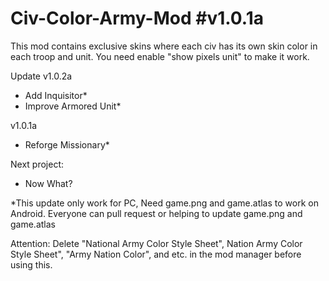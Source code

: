 # Civ-Color-Army-Mod #v1.0.1a
This mod contains exclusive skins where each civ has its own skin color in each troop and unit.
You need enable "show pixels unit" to make it work.

Update
 v1.0.2a
 - Add Inquisitor*
 - Improve Armored Unit*

 v1.0.1a
 - Reforge Missionary*


Next project:
 - Now What?

  *This update only work for PC, Need game.png and game.atlas to work on Android. Everyone can pull request or helping to update game.png and game.atlas

Attention:
Delete "National Army Color Style Sheet", Nation Army Color Style Sheet", "Army Nation Color", and etc. in the mod manager before using this.
